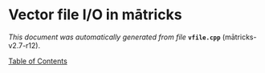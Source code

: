 
# Vector file I/O in mātricks
_This document was automatically generated from file_ **`vfile.cpp`** (mātricks-v2.7-r12).


[Table of Contents](README.md)
